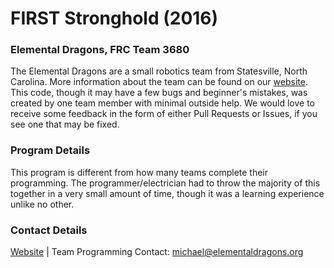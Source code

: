 # FIRST Stronghold (2016)
### Elemental Dragons, FRC Team 3680
The Elemental Dragons are a small robotics team from Statesville, North Carolina. More information about the team can be found on our [website](http://elementaldragons.org). This code, though it may have a few bugs and beginner's mistakes, was created by one team member with minimal outside help. We would love to receive some feedback in the form of either Pull Requests or Issues, if you see one that may be fixed.
### Program Details
This program is different from how many teams complete their programming. The programmer/electrician had to throw the majority of this together in a very small amount of time, though it was a learning experience unlike no other.
### Contact Details
[Website](http://elementaldragons.org) | Team Programming Contact: [michael@elementaldragons.org](mailto:michael@elementaldragons.org)
